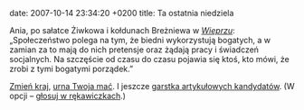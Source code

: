 date: 2007-10-14 23:34:20 +0200
title: Ta ostatnia niedziela

Ania, po sałatce Żiwkowa i kołdunach Breżniewa w <cite>[Wieprzu](http://czerwonywieprz.pl/ 'żarcie mają pyszne')</cite>: „Społeczeństwo polega na tym, że biedni wykorzystują bogatych, a w zamian za to mają do nich pretensje oraz żądają pracy i świadczeń socjalnych. Na szczęście od czasu do czasu pojawia się ktoś, kto mówi, że zrobi z tymi bogatymi porządek.”

[Zmień kraj](http://21pazdziernika.pl/ 'Batory, Fundacja dla Wolności et consortes'), [urna Twoja mać](http://ooops.pl/makowskiundpepe/?p=2126 'graffiti tygodnia'). I jeszcze [garstka artykułowych kandydatów](http://kandydaci2007.pl/ 'too little too late'). (W opcji – [głosuj w rękawiczkach](http://glosujwrekawiczkach.pl/ 'ja ich bardzo rozumiem').)

